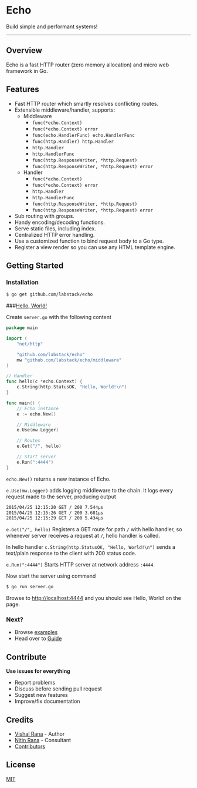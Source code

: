 # Echo

Build simple and performant systems!

---

## Overview

Echo is a fast HTTP router (zero memory allocation) and micro web framework in Go.

## Features

- Fast HTTP router which smartly resolves conflicting routes.
- Extensible middleware/handler, supports:
	- Middleware
		- `func(*echo.Context)`
		- `func(*echo.Context) error`
		- `func(echo.HandlerFunc) echo.HandlerFunc`
		- `func(http.Handler) http.Handler`
		- `http.Handler`
		- `http.HandlerFunc`
		- `func(http.ResponseWriter, *http.Request)`
		- `func(http.ResponseWriter, *http.Request) error`
	- Handler
		- `func(*echo.Context)`
		- `func(*echo.Context) error`
		- `http.Handler`
		- `http.HandlerFunc`
		- `func(http.ResponseWriter, *http.Request)`
		- `func(http.ResponseWriter, *http.Request) error`
- Sub routing with groups.
- Handy encoding/decoding functions.
- Serve static files, including index.
- Centralized HTTP error handling.
- Use a customized function to bind request body to a Go type.
- Register a view render so you can use any HTML template engine.

## Getting Started

### Installation

```sh
$ go get github.com/labstack/echo
```

###[Hello, World!](https://github.com/labstack/echo/tree/master/examples/hello)

Create `server.go` with the following content

```go
package main

import (
	"net/http"

	"github.com/labstack/echo"
	mw "github.com/labstack/echo/middleware"
)

// Handler
func hello(c *echo.Context) {
	c.String(http.StatusOK, "Hello, World!\n")
}

func main() {
	// Echo instance
	e := echo.New()

	// Middleware
	e.Use(mw.Logger)

	// Routes
	e.Get("/", hello)

	// Start server
	e.Run(":4444")
}
```

`echo.New()` returns a new instance of Echo.

`e.Use(mw.Logger)` adds logging middleware to the chain. It logs every request made to the server,
producing output

```sh
2015/04/25 12:15:20 GET / 200 7.544µs
2015/04/25 12:15:26 GET / 200 3.681µs
2015/04/25 12:15:29 GET / 200 5.434µs
```

`e.Get("/", hello)` Registers a GET route for path `/` with hello handler, so
whenever server receives a request at `/`, hello handler is called.

In hello handler `c.String(http.StatusOK, "Hello, World!\n")` sends a text/plain
response to the client with 200 status code.

`e.Run(":4444")` Starts HTTP server at network address `:4444`.

Now start the server using command

```sh
$ go run server.go
```

Browse to [http://localhost:4444](http://localhost:4444) and you should see
Hello, World! on the page.

### Next?
- Browse [examples](https://github.com/labstack/echo/tree/master/examples)
- Head over to [Guide](guide.md)

## Contribute

**Use issues for everything**
 
- Report problems
- Discuss before sending pull request
- Suggest new features
- Improve/fix documentation

## Credits
- [Vishal Rana](https://github.com/vishr) - Author
- [Nitin Rana](https://github.com/nr17) - Consultant
- [Contributors](https://github.com/labstack/echo/graphs/contributors)

## License

[MIT](https://github.com/labstack/echo/blob/master/LICENSE)
